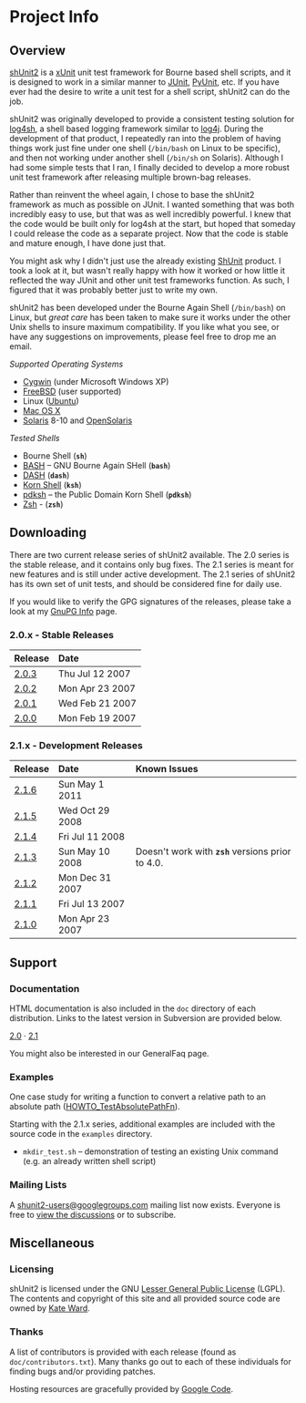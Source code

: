 # Project Info #


## Overview ##
[shUnit2](http://sourceforge.net/projects/shunit2) is a [xUnit](http://en.wikipedia.org/wiki/XUnit) unit test framework for Bourne based shell scripts, and it is designed to work in a similar manner to [JUnit](http://www.junit.org/), [PyUnit](http://pyunit.sourceforge.net/), etc. If you have ever had the desire to write a unit test for a shell script, shUnit2 can do the job.

shUnit2 was originally developed to provide a consistent testing solution for [log4sh](http://log4sh.sourceforge.net/), a shell based logging framework similar to [log4j](http://logging.apache.org/log4j/). During the development of that product, I repeatedly ran into the problem of having things work just fine under one shell (`/bin/bash` on Linux to be specific), and then not working under another shell (`/bin/sh` on Solaris). Although I had some simple tests that I ran, I finally decided to develop a more robust unit test framework after releasing multiple brown-bag releases.

Rather than reinvent the wheel again, I chose to base the shUnit2 framework as much as possible on JUnit. I wanted something that was both incredibly easy to use, but that was as well incredibly powerful. I knew that the code would be built only for log4sh at the start, but hoped that someday I could release the code as a separate project. Now that the code is stable and mature enough, I have done just that.

You might ask why I didn't just use the already existing [ShUnit](http://shunit.sourceforge.net/) product. I took a look at it, but wasn't really happy with how it worked or how little it reflected the way JUnit and other unit test frameworks function. As such, I figured that it was probably better just to write my own.

shUnit2 has been developed under the Bourne Again Shell (`/bin/bash`) on Linux, but _great care_ has been taken to make sure it works under the other Unix shells to insure maximum compatibility. If you like what you see, or have any suggestions on improvements, please feel free to drop me an email.

_Supported Operating Systems_
  * [Cygwin](http://www.cygwin.com/) (under Microsoft Windows XP)
  * [FreeBSD](http://www.freebsd.org/) (user supported)
  * Linux ([Ubuntu](http://www.ubuntu.com/))
  * [Mac OS X](http://www.apple.com/macosx/)
  * [Solaris](http://www.sun.com/software/solaris/) 8-10 and [OpenSolaris](http://www.opensolaris.org/)

_Tested Shells_
  * Bourne Shell (**`sh`**)
  * [BASH](http://www.gnu.org/software/bash/) – GNU Bourne Again SHell (**`bash`**)
  * [DASH](http://gondor.apana.org.au/~herbert/dash/) (**`dash`**)
  * [Korn Shell](http://www.kornshell.com/) (**`ksh`**)
  * [pdksh](http://web.cs.mun.ca/~michael/pdksh/) – the Public Domain Korn Shell (**`pdksh`**)
  * [Zsh](http://www.zsh.org/) - (**`zsh`**)

## Downloading ##
There are two current release series of shUnit2 available. The 2.0 series is the stable release, and it contains only bug fixes. The 2.1 series is meant for new features and is still under active development. The 2.1 series of shUnit2 has its own set of unit tests, and should be considered fine for daily use.

If you would like to verify the GPG signatures of the releases, please take a look at my [GnuPG Info](http://forestent.com/wiki/Info:GnuPG) page.

### 2.0.x - Stable Releases ###
| **Release** | **Date** |
|:------------|:---------|
| [2.0.3](http://downloads.sourceforge.net/shunit2/shunit2-2.0.3.tgz) | Thu Jul 12 2007 |
| [2.0.2](http://downloads.sourceforge.net/shunit2/shunit2-2.0.2.tgz) | Mon Apr 23 2007 |
| [2.0.1](http://downloads.sourceforge.net/shunit2/shunit2-2.0.1.tgz) | Wed Feb 21 2007 |
| [2.0.0](http://downloads.sourceforge.net/shunit2/shunit2-2.0.0.tgz) | Mon Feb 19 2007 |

### 2.1.x - Development Releases ###
| **Release** | **Date** | **Known Issues** |
|:------------|:---------|:-----------------|
| [2.1.6](http://shunit2.googlecode.com/files/shunit2-2.1.6.tgz) | Sun May 1 2011 |  |
| [2.1.5](http://shunit2.googlecode.com/files/shunit2-2.1.5.tgz) | Wed Oct 29 2008 |  |
| [2.1.4](http://shunit2.googlecode.com/files/shunit2-2.1.4.tgz) | Fri Jul 11 2008 |  |
| [2.1.3](http://downloads.sourceforge.net/shunit2/shunit2-2.1.3.tgz) | Sun May 10 2008 | Doesn't work with **`zsh`** versions prior to 4.0. |
| [2.1.2](http://downloads.sourceforge.net/shunit2/shunit2-2.1.2.tgz) | Mon Dec 31 2007 |  |
| [2.1.1](http://downloads.sourceforge.net/shunit2/shunit2-2.1.1.tgz) | Fri Jul 13 2007 |  |
| [2.1.0](http://downloads.sourceforge.net/shunit2/shunit2-2.1.0.tgz) | Mon Apr 23 2007 |  |

## Support ##

### Documentation ###
HTML documentation is also included in the `doc` directory of each distribution. Links to the latest version in Subversion are provided below.

[2.0](http://shunit2.googlecode.com/svn/trunk/source/2.0/doc/shunit2.html) ·
[2.1](http://shunit2.googlecode.com/svn/trunk/source/2.1/doc/shunit2.html)

You might also be interested in our GeneralFaq page.

### Examples ###
One case study for writing a function to convert a relative path to an absolute path ([HOWTO\_TestAbsolutePathFn](http://code.google.com/p/shunit2/wiki/HOWTO_TestAbsolutePathFn)).

Starting with the 2.1.x series, additional examples are included with the source code in the `examples` directory.
  * `mkdir_test.sh` – demonstration of testing an existing Unix command (e.g. an already written shell script)

### Mailing Lists ###
A [shunit2-users@googlegroups.com](mailto:shunit2-users@googlegroups.com) mailing list now exists. Everyone is free to [view the discussions](http://groups.google.com/group/shunit2-users/topics) or to subscribe.

## Miscellaneous ##

### Licensing ###
shUnit2 is licensed under the GNU [Lesser General Public License](http://www.gnu.org/licenses/lgpl.html) (LGPL). The contents and copyright of this site and all provided source code are owned by [Kate Ward](http://www.linkedin.com/pub/0/9b9/111).

### Thanks ###
A list of contributors is provided with each release (found as `doc/contributors.txt`). Many thanks go out to each of these individuals for finding bugs and/or providing patches.

Hosting resources are gracefully provided by [Google Code](http://code.google.com/).